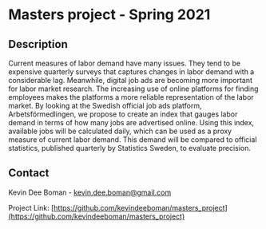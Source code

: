 # Masters project - Spring 2021 

<!-- Description -->
## Description 
Current measures of labor demand have many issues. They tend to be expensive quarterly
surveys that captures changes in labor demand with a considerable lag. Meanwhile, digital job ads are becoming more important for labor market research. The increasing use of
online platforms for finding employees makes the platforms a more reliable representation of the labor market. By looking at the Swedish official job ads platform, Arbetsförmedlingen, we propose to create an index that gauges labor demand in terms of how many jobs are advertised online. Using this index, available jobs will be calculated daily, which can be used as a proxy measure of current labor demand. This demand will be compared to official statistics, published quarterly by Statistics Sweden, to evaluate precision. 


<!-- CONTACT -->
## Contact

Kevin Dee Boman - kevin.dee.boman@gmail.com

Project Link: [https://github.com/kevindeeboman/masters_project](https://github.com/kevindeeboman/masters_project)
